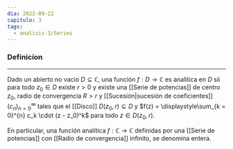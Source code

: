 ```yaml
---
dia: 2022-09-22
capitulo: 3
tags:
  - analisis-3/Series
---
```

### Definicíon
---
Dado un abierto no vacio $D \subseteq \mathbb{C}$, una función $f: D \to \mathbb{C}$ es analitica en $D$ sii para todo $z_0 \in D$ existe $r > 0$ y existe una [[Serie de potencias]] de centro $z_0$, radio de convergencia $R > r$ y [[Sucesión|sucesión de coeficientes]] $(c_n)^\infty_{n = 0}$ tales que el [[Disco]] $D(z_0, r) \subseteq D$ y $f(z) = \displaystyle\sum_{k = 0}^{n} c_k \cdot (z - z_0)^k$ para todo $z \in D(z_0, r)$. 

En particular, una función analítica $f : \mathbb{C} \to \mathbb{C}$ definidas por una [[Serie de potencias]] con [[Radio de convergencia]] infinito, se denomina entera.